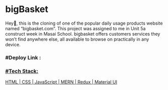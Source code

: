 # bigBasket
Hey👋, this is the cloning of one of the popular daily usage products website named “bigbasket.com”. This project was assigned to me in Unit 5a construct week in Masai School. bigbasket offers customers services they won’t find anywhere else, all available to browse on practically in any device.

<h3>#Deploy Link :</h3>
<a href="https://bigbasket-sumitnarwal.vercel.app/
">


<h3>#Tech Stack:</h3>
HTML | CSS | JavaScript | MERN | Redux | Material UI

